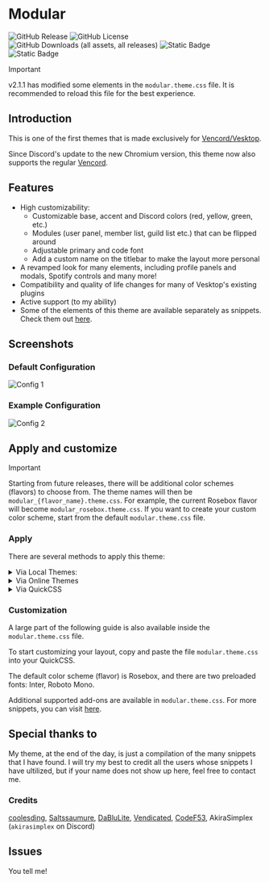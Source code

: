 # Modular

![GitHub Release](https://img.shields.io/github/v/release/SEELE1306/Modular?style=for-the-badge)
![GitHub License](https://img.shields.io/github/license/SEELE1306/Modular?style=for-the-badge)
![GitHub Downloads (all assets, all releases)](https://img.shields.io/github/downloads/SEELE1306/Modular/total?style=for-the-badge&color=violet)
![Static Badge](https://img.shields.io/badge/supports-vesktop-red?style=for-the-badge)
![Static Badge](https://img.shields.io/badge/supports-vencord-red?style=for-the-badge)

> [!IMPORTANT]
> v2.1.1 has modified some elements in the `modular.theme.css` file. It is recommended to reload this file for the best experience.

## Introduction

This is one of the first themes that is made exclusively for [Vencord/Vesktop](https://github.com/Vencord/Vesktop/releases).

Since Discord's update to the new Chromium version, this theme now also supports the regular [Vencord](https://vencord.dev).

## Features

- High customizability:
  - Customizable base, accent and Discord colors (red, yellow, green, etc.)
  - Modules (user panel, member list, guild list etc.) that can be flipped around
  - Adjustable primary and code font
  - Add a custom name on the titlebar to make the layout more personal
- A revamped look for many elements, including profile panels and modals, Spotify controls and many more!
- Compatibility and quality of life changes for many of Vesktop's existing plugins
- Active support (to my ability)
- Some of the elements of this theme are available separately as snippets. Check them out [here](https://github.com/SEELE1306/CSS-Snippets).

## Screenshots

### Default Configuration

![Config 1](./docs/_media/v210default.png)

### Example Configuration

![Config 2](./docs/_media/v210_config1.png)

## Apply and customize

> [!IMPORTANT]
> Starting from future releases, there will be additional color schemes (flavors) to choose from. The theme names will then be `modular_{flavor_name}.theme.css`. For example, the current Rosebox flavor will become `modular_rosebox.theme.css`. If you want to create your custom color scheme, start from the default `modular.theme.css` file.

### Apply

There are several methods to apply this theme:

<details>
  
<summary>Via Local Themes:</summary>

- Download the file `modular.theme.css` from this repository.
- Open Settings > Vencord > Themes > Local Themes > Open Themes Folder.
- Paste the downloaded file into the themes folder.

</details>

<details>
  
<summary>Via Online Themes</summary>

- Open Settings > Vencord > Themes > Online Themes.
- Paste the following link into Theme Links: `https://raw.githubusercontent.com/SEELE1306/Modular/release/modular.theme.css`
- Enter or mouse-click outside the Online Themes box to apply

</details>

<details>

<summary>Via QuickCSS</summary>

- Open Settings > Vencord > Vencord > Open QuickCSS File
- Paste the following line as your first line (ahead of any other custom CSS): `@import url(https://raw.githubusercontent.com/SEELE1306/Modular/release/modular.theme.css);`.

</details>

### Customization

A large part of the following guide is also available inside the `modular.theme.css` file.

To start customizing your layout, copy and paste the file `modular.theme.css` into your QuickCSS.

The default color scheme (flavor) is Rosebox, and there are two preloaded fonts: Inter, Roboto Mono.

Additional supported add-ons are available in `modular.theme.css`. For more snippets, you can visit [here](https://github.com/SEELE1306/CSS-Snippets).

## Special thanks to

My theme, at the end of the day, is just a compilation of the many snippets that I have found. I will try my best to credit all the users whose snippets I have ultilized, but if your name does not show up here, feel free to contact me.

### Credits

[coolesding](https://github.com/coolesding), [Saltssaumure](https://github.com/Saltssaumure), [DaBluLite](https://github.com/DaBluLite), [Vendicated](https://github.com/Vendicated), [CodeF53](https://github.com/CodeF53), AkiraSimplex (`akirasimplex` on Discord)

## Issues

You tell me!
